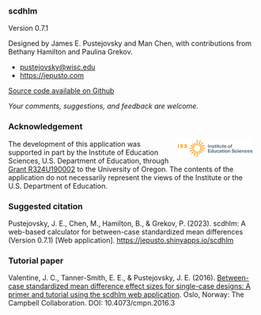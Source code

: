 ### scdhlm

Version 0.7.1

Designed by James E. Pustejovsky and Man Chen, with contributions from
Bethany Hamilton and Paulina Grekov.

-   <pustejovsky@wisc.edu>
-   <https://jepusto.com>

[Source code available on
Github](https://github.com/jepusto/scdhlm/tree/master/inst/shiny-examples/scdhlm)

*Your comments, suggestions, and feedback are welcome.*

### Acknowledgement

<img src="https://raw.githubusercontent.com/jepusto/scdhlm/master/images/IES_InstituteOfEducationSciences_RGB.svg" width="30%" align = "right" style = "margin: 0px 10px" alt = "Institute of Education Sciences logo"/>

The development of this application was supported in part by the
Institute of Education Sciences, U.S. Department of Education, through
[Grant
R324U190002](https://ies.ed.gov/funding/grantsearch/details.asp?ID=3358)
to the University of Oregon. The contents of the application do not
necessarily represent the views of the Institute or the U.S. Department
of Education.

### Suggested citation

Pustejovsky, J. E., Chen, M., Hamilton, B., & Grekov, P. (2023). scdhlm:
A web-based calculator for between-case standardized mean differences
(Version 0.7.1) \[Web application\].
<https://jepusto.shinyapps.io/scdhlm>

### Tutorial paper

Valentine, J. C., Tanner-Smith, E. E., & Pustejovsky, J. E. (2016).
[Between-case standardized mean difference effect sizes for single-case
designs: A primer and tutorial using the scdhlm web
application](https://campbellcollaboration.org/library/effect-sizes-single-case-designs-campbell-discussion-paper-1.html).
Oslo, Norway: The Campbell Collaboration. DOI: 10.4073/cmpn.2016.3
